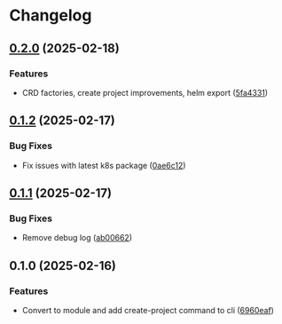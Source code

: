 # Changelog

## [0.2.0](https://github.com/kubeframe/kubeframe/compare/core-v0.1.2...core-v0.2.0) (2025-02-18)


### Features

* CRD factories, create project improvements, helm export ([5fa4331](https://github.com/kubeframe/kubeframe/commit/5fa433106b7419f78633bfa9e59e9d03598e254e))

## [0.1.2](https://github.com/kubeframe/kubeframe/compare/core-v0.1.1...core-v0.1.2) (2025-02-17)


### Bug Fixes

* Fix issues with latest k8s package ([0ae6c12](https://github.com/kubeframe/kubeframe/commit/0ae6c129083d41c52f2e425b330111f9aa4e2b04))

## [0.1.1](https://github.com/kubeframe/kubeframe/compare/core-v0.1.0...core-v0.1.1) (2025-02-17)


### Bug Fixes

* Remove debug log ([ab00662](https://github.com/kubeframe/kubeframe/commit/ab00662bbc194c470a158361d1594f14126662df))

## 0.1.0 (2025-02-16)


### Features

* Convert to module and add create-project command to cli ([6960eaf](https://github.com/kubeframe/kubeframe/commit/6960eaf0b3383077338e2d11ef039d2f3793cae9))
